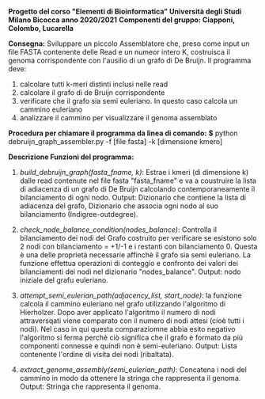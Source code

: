 **Progetto del corso "Elementi di Bioinformatica" Università degli Studi Milano Bicocca anno 2020/2021**
**Componenti del gruppo: Ciapponi, Colombo, Lucarella**

**Consegna:**
Sviluppare un piccolo Assemblatore che, preso come input un file FASTA contenente delle Read e un numeor intero K, costruisca il genoma corrispondente 
con l'ausilio di un grafo di De Bruijn.
Il programma deve:
  1. calcolare tutti k-meri distinti inclusi nelle read
  2. calcolare il grafo di de Bruijn corrispondente
  3. verificare che il grafo sia semi euleriano. In questo caso calcola un cammino euleriano
  4. analizzare il cammino per visualizzare il genoma assemblato
  
**Procedura per chiamare il programma da linea di comando:**
**$** python debruijn_graph_assembler.py  -f [file fasta] -k [dimensione kmero]
  
**Descrizione Funzioni del programma:**

  1. *build_debruijn_graph(fasta_fname, k)*:
      Estrae i kmeri (di dimensione k) dalle read contenute nel file fasta "fasta_fname" e va a coustruire la lista di adiacenza di un grafo di De Bruijn
      calcolando contemporaneamente il bilanciamento di ogni nodo.
      Output: Dizionario che contiene la lista di adiacenza del grafo, Dizionario che associa ogni nodo al suo bilanciamento (Indigree-outdegree).
      
  2. *check_node_balance_condition(nodes_balance)*:
      Controlla il bilanciamento dei nodi del Grafo costruito per verificare se esistono solo 2 nodi con bilanciamento = +1/-1 e i restanti con bilanciamento 0.
      Questa è una delle proprietà necessarie affinchè il grafo sia semi euleriano.
      La funzione effettua operazioni di conteggio e confronto dei valori dei bilanciamenti dei nodi nel dizionario "nodes_balance".
      Output: nodo iniziale del grafu euleriano.
      
  3. *attempt_semi_eulerian_path(adjacency_list, start_node)*:
      la funzione calcola il cammino euleriano nel grafo utilizzando l'algoritmo di Hierholzer.
      Dopo aver applicato l'algoritmo il numero di nodi attraversqati viene comparato con il numero di nodi attesi (cioè tutti i nodi).
      Nel caso in qui questa comparaziomne abbia esito negativo l'algoritmo si ferma perchè ciò significa che il grafo è formato da più componenti connesse e quindi non 
      è semi-euleriano.
      Output: Lista contenente l'ordine di visita dei nodi (ribaltata).
      
  4. *extract_genome_assembly(semi_eulerian_path)*:
      Concatena i nodi del cammino in modo da ottenere la stringa che rappresenta il genoma.
      Output: Stringa che rappresenta il genoma.
